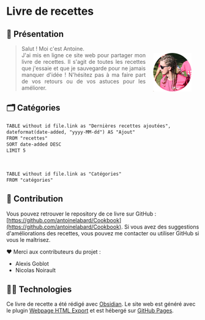 # Livre de recettes

## 👋 Présentation

> <div><img src="photo.png" alt="profile picture" width="100" height="100" style="margin: 20px; float: right; shape: circle();"><p style="text-align:justify;">Salut ! Moi c'est Antoine.<br>J'ai mis en ligne ce site web pour partager mon livre de recettes. Il s'agit de toutes les recettes que j'essaie et que je sauvegarde pour ne jamais manquer d'idée ! N'hésitez pas à ma faire part de vos retours ou de vos astuces pour les améliorer.</p></div>

## 🗂️ Catégories

```dataview
TABLE without id file.link as "Dernières recettes ajoutées", dateformat(date-added, "yyyy-MM-dd") AS "Ajout"
FROM "recettes" 
SORT date-added DESC
LIMIT 5
```

<br>

```dataview
TABLE without id file.link as "Catégories"
FROM "catégories"
```

##  🤝 Contribution

Vous pouvez retrouver le repository de ce livre sur GitHub : [https://github.com/antoinelabard/Cookbook](https://github.com/antoinelabard/Cookbook). Si vous avez des suggestions d'améliorations des recettes, vous pouvez me contacter ou utiliser GitHub si vous le maîtrisez.

❤️ Merci aux contributeurs du projet :
- Alexis Goblot
- Nicolas Noirault

## 🧑‍💻 Technologies

Ce livre de recette a été rédigé avec [Obsidian](http://obsidian.md). Le site web est généré avec le plugin [Webpage HTML Export](https://github.com/KosmosisDire/obsidian-webpage-export) et est hébergé sur [GitHub Pages](https://pages.github.com/).

